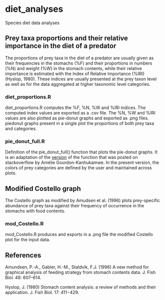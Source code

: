 # diet_analyses

Species diet data analyses

## Prey taxa proportions and their relative importance in the diet of a predator

The proportions of prey taxa in the diet of a predator are usually given as their frequencies in the stomachs (%F) and their proportions in numbers (%N) and weight (%W) in the stomach contents, while their relative importance is estimated with the Index of Relative Importance (%IRI) (Hyslop, 1980). These indices are usually presented at the prey taxon level as well as for the data aggregated at higher taxonomic level categories.

### diet_proportions.R
diet_proportions.R computes the %F, %N, %W and %IRI indices. The computed index values are exported as a .csv file. The %N, %W and %IRI values are also plotted as pie-donut graphs and exported as .png files. piedonut graphs present in a single plot the proportions of both prey taxa and categories.

### pie_donut_full.R
Definition of the pie_donut_full() function that plots the pie-donut graphs. It is an adaptation of the [version](https://stackoverflow.com/questions/68095243/piedonut-how-to-change-color-of-pie-and-donut) of the function that was posted on stackoverflow by Amélie Gourdon-Kanhukamwe. In the present version, the colors of prey categories are defined by the user and maintained across plots.

## Modified Costello graph

The Costello graph as modified by Amudsen et al. (1996) plots prey-specific abundance of prey taxa against their frequency of occurrence in the stomachs with food contents.

### mod_Costello.R
mod_Costello.R produces and exports in a .png file the modified Costello plot for the input data.

## References
Amundsen, P.-A., Gabler, H.-M., Staldvik, F.J. (1996) A new method for graphical analysis of feeding strategy from stomach contents data. J. Fish Biol. 48: 607–614.

Hyslop, J. (1980) Stomach content analysis: a review of methods and their application. J. Fish Biol. 17: 411−429.





